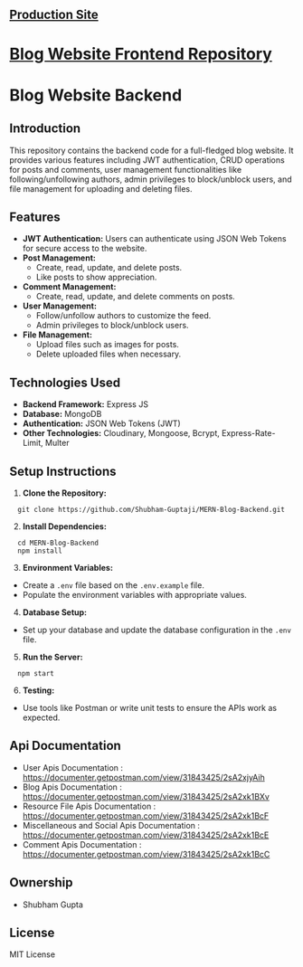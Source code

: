 ## [Production Site](https://blog.alcodemy.space)
# [Blog Website Frontend Repository](https://github.com/Shubham-Guptaji/MERN-Blog-Frontend)

# Blog Website Backend

## Introduction
This repository contains the backend code for a full-fledged blog website. It provides various features including JWT authentication, CRUD operations for posts and comments, user management functionalities like following/unfollowing authors, admin privileges to block/unblock users, and file management for uploading and deleting files.

## Features
- **JWT Authentication:** Users can authenticate using JSON Web Tokens for secure access to the website.
- **Post Management:**
  - Create, read, update, and delete posts.
  - Like posts to show appreciation.
- **Comment Management:**
  - Create, read, update, and delete comments on posts.
- **User Management:**
  - Follow/unfollow authors to customize the feed.
  - Admin privileges to block/unblock users.
- **File Management:**
  - Upload files such as images for posts.
  - Delete uploaded files when necessary.

## Technologies Used
- **Backend Framework:** Express JS
- **Database:** MongoDB
- **Authentication:** JSON Web Tokens (JWT)
- **Other Technologies:** Cloudinary, Mongoose, Bcrypt, Express-Rate-Limit, Multer

## Setup Instructions
1. **Clone the Repository:**
```
  git clone https://github.com/Shubham-Guptaji/MERN-Blog-Backend.git
```

2. **Install Dependencies:**
```
  cd MERN-Blog-Backend
  npm install
```

3. **Environment Variables:**
- Create a `.env` file based on the `.env.example` file.
- Populate the environment variables with appropriate values.

4. **Database Setup:**
- Set up your database and update the database configuration in the `.env` file.

5. **Run the Server:**
```
  npm start
```


6. **Testing:**
- Use tools like Postman or write unit tests to ensure the APIs work as expected.

## Api Documentation
- User Apis Documentation : https://documenter.getpostman.com/view/31843425/2sA2xjyAih
- Blog Apis Documentation : https://documenter.getpostman.com/view/31843425/2sA2xk1BXv
- Resource File Apis Documentation : https://documenter.getpostman.com/view/31843425/2sA2xk1BcF
- Miscellaneous and Social Apis Documentation : https://documenter.getpostman.com/view/31843425/2sA2xk1BcE
- Comment Apis Documentation : https://documenter.getpostman.com/view/31843425/2sA2xk1BcC

## Ownership
- Shubham Gupta

## License
MIT License

